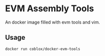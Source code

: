# EVM Assembly Tools

An docker image filled with evm tools and vim.

## Usage

`docker run coblox/docker-evm-tools`
